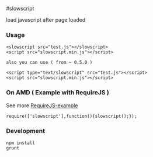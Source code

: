 #slowscript

load javascript after page loaded

### Usage

	<slowscript src="test.js"></slowscript>
	<script src="slowscript.min.js"></script>

	also you can use ( from ~ 0.5.0 )

	<script type="text/slowscript" src="test.js"></script>
	<script src="slowscript.min.js"></script>

### On AMD ( Example with RequireJS )

See more [RequireJS-example](./test/require.html)
	
	require(['slowscript'],function(){slowscript();});

### Development

	npm install
	grunt

